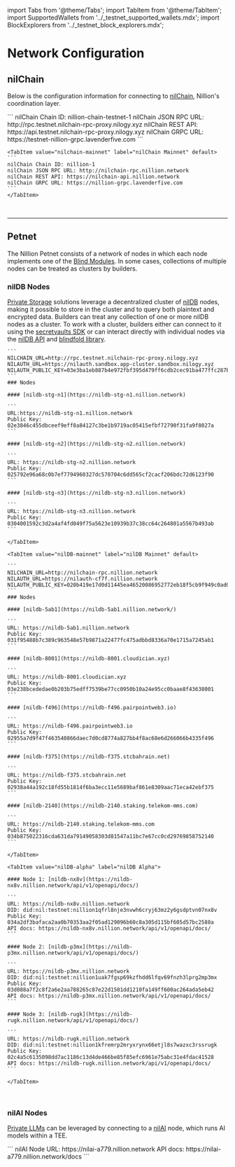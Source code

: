 import Tabs from '@theme/Tabs';
import TabItem from '@theme/TabItem';
import SupportedWallets from '../\_testnet_supported_wallets.mdx';
import BlockExplorers from '../\_testnet_block_explorers.mdx';

# Network Configuration

## nilChain

Below is the configuration information for connecting to [nilChain](https://github.com/NillionNetwork/nilchain), Nillion's coordination layer.

<Tabs>
    <TabItem value="nilchain-testnet" label="nilChain Testnet" default>
    ```
    nilChain Chain ID: nillion-chain-testnet-1
    nilChain JSON RPC URL: http://rpc.testnet.nilchain-rpc-proxy.nilogy.xyz
    nilChain REST API: https://api.testnet.nilchain-rpc-proxy.nilogy.xyz
    nilChain GRPC URL: https://testnet-nillion-grpc.lavenderfive.com
    ```
    </TabItem>

    <TabItem value="nilchain-mainnet" label="nilChain Mainnet" default>
    ```
    nilChain Chain ID: nillion-1
    nilChain JSON RPC URL: http://nilchain-rpc.nillion.network
    nilChain REST API: https://nilchain-api.nillion.network
    nilChain GRPC URL: https://nillion-grpc.lavenderfive.com
    ```
    </TabItem>

</Tabs>
<br/>

---

## Petnet

The Nillion Petnet consists of a network of nodes in which each node implements one of the [Blind Modules](/learn/blind-modules). In some cases, collections of multiple nodes can be treated as clusters by builders.

### nilDB Nodes

[Private Storage](/build/private-storage/overview) solutions leverage a decentralized cluster of [nilDB](/learn/blind-modules#nildb) nodes, making it possible to store in the cluster and to query both plaintext and encrypted data. Builders can treat any collection of one or more nilDB nodes as a cluster. To work with a cluster, builders either can connect to it using the [secretvaults SDK](/build/private-storage/secretvaults) or can interact directly with individual nodes via the [nilDB API](/api/nildb/overview) and [blindfold library](/build/private-storage/blindfold).



<Tabs>
    <TabItem value="nilDB-testnet" label="nilDB Testnet">

    ```
    NILCHAIN_URL=http://rpc.testnet.nilchain-rpc-proxy.nilogy.xyz
    NILAUTH_URL=https://nilauth.sandbox.app-cluster.sandbox.nilogy.xyz
    NILAUTH_PUBLIC_KEY=03e3ba1eb887b4e972fbf395d479ff6cdb2cec91ba477ffc287b2b9cb5ec2161aa
    ```
    ### Nodes

    #### [nildb-stg-n1](https://nildb-stg-n1.nillion.network)

    ```
    URL:https://nildb-stg-n1.nillion.network
    Public Key: 02e3846c455dbceef9eff8a84127c3be1b9719ac05415efbf72790f31fa9f8027a
    ```

    #### [nildb-stg-n2](https://nildb-stg-n2.nillion.network)

    ```
    URL: https://nildb-stg-n2.nillion.network
    Public Key: 025792e96a68c0b7ef7794960327dc570704c6dd565cf2cacf206bdc72d6123f90
    ```

    #### [nildb-stg-n3](https://nildb-stg-n3.nillion.network)

    ```
    URL: https://nildb-stg-n3.nillion.network
    Public Key: 0304001592c3d2a4af4fd049f75a5623e10939b37c38cc64c264801a5567b493ab
    ```

    </TabItem>
    
    <TabItem value="nilDB-mainnet" label="nilDB Mainnet" default>
 
    ```
    NILCHAIN_URL=http://nilchain-rpc.nillion.network
    NILAUTH_URL=https://nilauth-cf7f.nillion.network
    NILAUTH_PUBLIC_KEY=020b419e17d0d11445ea46520086952772eb18f5cb9f949c0ad0b418282617cf7f
    ```
    ### Nodes    

    #### [nildb-5ab1](https://nildb-5ab1.nillion.network/)

    ```
    URL: https://nildb-5ab1.nillion.network
    Public Key: 031f95488b7c389c963548e57b9871a22477fc475adbbd8336a70e1715a7245ab1
    ```

    #### [nildb-8001](https://nildb-8001.cloudician.xyz)

    ```
    URL: https://nildb-8001.cloudician.xyz
    Public Key: 03e238bcededae0b203b75edff7539be77cc0950b10a24e95cc0baae8f43638001
    ```

    #### [nildb-f496](https://nildb-f496.pairpointweb3.io)

    ```
    URL: https://nildb-f496.pairpointweb3.io
    Public Key: 02955a7d9f47f463540866daec7d0cd8774a827bb4f8ac68e6d266066b4335f496
    ```

    #### [nildb-f375](https://nildb-f375.stcbahrain.net)

    ```
    URL: https://nildb-f375.stcbahrain.net
    Public Key: 02938a44a192c18fd55b1814f6ba3ecc11e5689baf861e8309aac71eca42ebf375
    ```

    #### [nildb-2140](https://nildb-2140.staking.telekom-mms.com)

    ```
    URL: https://nildb-2140.staking.telekom-mms.com
    Public Key: 034b875022316cda631da79149058303d81547a11bc7e67cc0cd29769858752140
    ```

    </TabItem>

    <TabItem value="nilDB-alpha" label="nilDB Alpha">

    #### Node 1: [nildb-nx8v](https://nildb-nx8v.nillion.network/api/v1/openapi/docs/)

    ```
    URL: https://nildb-nx8v.nillion.network
    DID: did:nil:testnet:nillion1qfrl8nje3nvwh6cryj63mz2y6gsdptvn07nx8v
    Public Key: 034a2df3bafaca2aa0b70353aa2f05ad129096b60c8a305d115bf605d57bc2588a
    API docs: https://nildb-nx8v.nillion.network/api/v1/openapi/docs/
    ```

    #### Node 2: [nildb-p3mx](https://nildb-p3mx.nillion.network/api/v1/openapi/docs/)

    ```
    URL: https://nildb-p3mx.nillion.network
    DID: did:nil:testnet:nillion1uak7fgsp69kzfhdd6lfqv69fnzh3lprg2mp3mx
    Public Key: 03d088a7f2c8f2a6e2aa788265c87e22d1501dd1210fa149ff600ac264ada5eb42
    API docs: https://nildb-p3mx.nillion.network/api/v1/openapi/docs/
    ```

    #### Node 3: [nildb-rugk](https://nildb-rugk.nillion.network/api/v1/openapi/docs/)

    ```
    URL: https://nildb-rugk.nillion.network
    DID: did:nil:testnet:nillion1kfremrp2mryxrynx66etjl8s7wazxc3rssrugk
    Public Key: 02c4a5c6135098dd7ac1186c13d4de466be85f85efc6961e75abc31e4fdac41528
    API docs: https://nildb-rugk.nillion.network/api/v1/openapi/docs/
    ```

    </TabItem>

</Tabs>
<br/>

### nilAI Nodes

[Private LLMs](/build/private-llms/overview) can be leveraged by connecting to a [nilAI](/learn/blind-modules#nil-ai) node, which runs AI models within a TEE.

<Tabs>
    <TabItem value="nilAI-testnet" label="nilAI Alpha" default>
       ```
       nilAI Node URL: https://nilai-a779.nillion.network
       API docs: https://nilai-a779.nillion.network/docs
       ```
    </TabItem>

</Tabs>
<br/>
